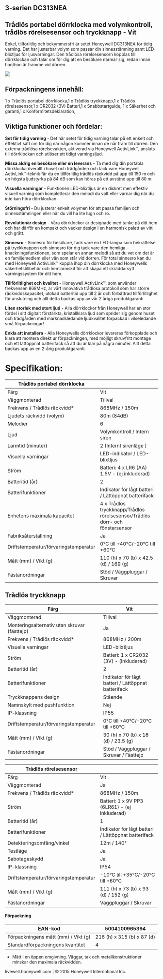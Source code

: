 ## **3-serien DC313NEA**

## Trådlös portabel dörrklocka med volymkontroll, trådlös rörelsesensor och tryckknapp - Vit

Enkel, tillförlitlig och bekymmersfri är setet Honeywell DC313NEA för tidig varning. Det har justerbar volym som passar din sinnesstämning samt LED-blixtljus för ljusvarningar. Den trådlösa rörelsesensorn kopplas till dörrklockan och talar om för dig att en besökare närmar sig, redan innan han/hon är framme vid dörren.

![](_page_0_Picture_4.jpeg)

## Förpackningens innehåll:

1 x Trådlös portabel dörrklocka,1 x Trådlös tryckknapp,1 x Trådlös rörelsesensor,1 x CR2032 (3V) Batteri,1 x Snabbstartguide, 1 x Säkerhet och garanti,1 x Konformitetsdeklaration,

## Viktiga funktioner och fördelar:

**Set för tidig varning** - Det här setet för tidig varning talar på ett enkelt och effektivt sätt om för dig när någon kommer innan de når fram till dörren. Den externa trådlösa rörelsevakten, aktiverad via Honeywell ActivLink™, ansluts till dörrklockan och utlöser ett tidigt varningsljud.

**Missa aldrig en besökare eller en leverans** - Ta med dig din portabla dörrklocka överallt i huset och trädgården och tack vare Honeywell ActivLink™-teknik får du en tillförlitlig trådlös räckvidd på upp till 150 m och en högsta ljudstyrka på 84 dB som kan höras på ett avstånd upp till 80 m.

**Visuella varningar** - Funktionen LED-blixtljus är en diskret men effektiv visuell varning som kompletterar den melodi du valt eller varnar dig när du inte kan höra dörrklockan.

**Störningsfri** - Du justerar enkelt volymen för att passa familjen och sinnesstämningen eller när du vill ha lite lugn och ro.

**Revolutionär design** - Våra dörrklockor är designade med tanke på ditt hem och har därför en kompakt och vacker design i en harmonisk palett av vitt och grått.

**Sinnesro** - Sinnesro för besökare, tack vare en LED-lampa som bekräftelse på tryckknappen och sinnesro för dig tack vare den hemliga knackningsfunktionen, som spelar en annan melodi så att du vet om det är en familjemedlem eller vän som står vid dörren. För total sinnesro kan du med Honeywell ActivLink™ koppla ihop din dörrklocka med Honeywells säkerhetstillbehör och hemlarmskit för att skapa ett skräddarsytt varningssystem för ditt hem.

**Tillförlitlighet och kvalitet** - Honeywell ActivLink™, som använder frekvensen 868MHz, är vårt innovativa trådlösa protokoll som har större räckviddskapacitet, utökad batteritid upp till 2 år och förbättrad tillförlitlighet för anslutning och allt detta backas upp av vår 2 åriga produktgaranti.

**Liten storlek med stort ljud** - Alla dörrklockor från Honeywell har en stor fördel i sitt digitalt förstärkta, kristallklara ljud som sprider sig genom huset och trädgården med marknadsledande ljudkvalitet förpackad i vilseledande små förpackningar!

**Enkla att installera** - Alla Honeywells dörrklockor levereras förkopplade och klara att montera direkt ur förpackningen, med möjligt skruvfritt montage och ett lättöppnat batterifack så att du är klar på några minuter. Allt detta backas upp av en 2-årig produktgaranti.

# Specifikation:

| Trådlös portabel dörrklocka           |                                                                                 |
|---------------------------------------|---------------------------------------------------------------------------------|
| Färg                                  | Vit                                                                             |
| Väggmonterad                          | Tillval                                                                         |
| Frekvens / Trådlös räckvidd*          | 868MHz / 150m                                                                   |
| Ljudets räckvidd (volym)              | 80m (84dB)                                                                      |
| Melodier                              | 6                                                                               |
| Ljud                                  | Volymkontroll / Intern siren                                                    |
| Larmtid (minuter)                     | 2 (Internt sirenläge )                                                          |
| Visuella varningar                    | LED-indikator / LED-blixtljus                                                   |
| Ström                                 | Batteri: 4 x LR6 (AA) 1.5V - (ej inkluderad)                                    |
| Batteritid (år)                       | 2                                                                               |
| Batterifunktioner                     | Indikator för lågt batteri / Lättöppnat batterifack                             |
| Enhetens maximala kapacitet           | 4 x Trådlös tryckknapp/Trådlös rörelsesensor/Trådlös dörr- och<br>fönstersensor |
| Fabriksåterställning                  | Ja                                                                              |
| Driftstemperatur/förvaringstemperatur | 0°C till +40°C/-20°C till +60°C                                                 |
| Mått (mm) / Vikt (g)                  | 110 (h) x 70 (b) x 42.5 (d) / 169 (g)                                           |
| Fästanordningar                       | Stöd / Väggpluggar / Skruvar                                                    |

## **Trådlös tryckknapp**

| Färg                                         | Vit                                                 |
|----------------------------------------------|-----------------------------------------------------|
| Väggmonterad                                 | Tillval                                             |
| Monteringsalternativ utan skruvar (fästtejp) | Ja                                                  |
| Frekvens / Trådlös räckvidd*                 | 868MHz / 200m                                       |
| Visuella varningar                           | LED-blixtljus                                       |
| Ström                                        | Batteri: 1 x CR2032 (3V) - (inkluderad)             |
| Batteritid (år)                              | 2                                                   |
| Batterifunktioner                            | Indikator för lågt batteri / Lättöppnat batterifack |
| Tryckknappens design                         | Stående                                             |
| Namnskylt med pushfunktion                   | Nej                                                 |
| IP-klassning                                 | IP55                                                |
| Driftstemperatur/förvaringstemperatur        | 0°C till +40°C/-20°C till +60°C                     |
| Mått (mm) / Vikt (g)                         | 30 (h) x 70 (b) x 16 (d) / 23.5 (g)                 |
| Fästanordningar                              | Stöd / Väggpluggar / Skruvar / Fästtejp             |

| Trådlös rörelsesensor                 |                                                     |
|---------------------------------------|-----------------------------------------------------|
| Färg                                  | Vit                                                 |
| Väggmonterad                          | Ja                                                  |
| Frekvens / Trådlös räckvidd*          | 868MHz / 150m                                       |
| Ström                                 | Batteri: 1 x 9V PP3 (6LR61) - (ej inkluderad)       |
| Batteritid (år)                       | 1                                                   |
| Batterifunktioner                     | Indikator för lågt batteri / Lättöppnat batterifack |
| Detekteringsomfång/vinkel             | 12m / 140°                                          |
| Testläge                              | Ja                                                  |
| Sabotageskydd                         | Ja                                                  |
| IP-klassning                          | IP54                                                |
| Driftstemperatur/förvaringstemperatur | -10°C till +35°C/-20°C till +60°C                   |
| Mått (mm) / Vikt (g)                  | 111 (h) x 73 (b) x 93 (d) / 152 (g)                 |
| Fästanordningar                       | Väggpluggar / Skruvar                               |

#### **Förpackning**

| EAN-kod                             | 5004100965394              |
|-------------------------------------|----------------------------|
| Förpackningens mått (mm) / Vikt (g) | 216 (h) x 315 (b) x 87 (d) |
| Standardförpackningens kvantitet    | 4                          |

* Mätt i en öppen omgivning. Väggar, tak och metallkonstruktioner minskar den maximala räckvidden.

livewell.honeywell.com | © 2015 Honeywell International Inc.